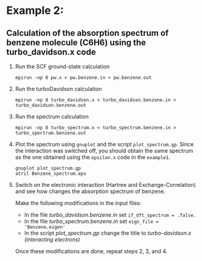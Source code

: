 # Example 2: 
## Calculation of the absorption spectrum of benzene molecule (C6H6) using the turbo_davidson.x code

 1. Run the SCF ground-state calculation

        mpirun -np 8 pw.x < pw.benzene.in > pw.benzene.out

 2. Run the turboDavidson calculation

        mpirun -np 8 turbo_davidson.x < turbo_davidson.benzene.in > turbo_davidson.benzene.out

 3. Run the spectrum calculation

        mpirun -np 8 turbo_spectrum.x < turbo_spectrum.benzene.in > turbo_spectrum.benzene.out

 4. Plot the spectrum using `gnuplot` and the script `plot_spectrum.gp`. 
    Since the interaction was switched off, you should obtain the same spectrum 
    as the one obtained using the `epsilon.x` code in the `example1`.

        gnuplot plot_spectrum.gp
        atril Benzene_spectrum.eps


 5. Switch on the electronic interaction (Hartree and Exchange-Correlation) 
    and see how changes the absorption spectrum of benzene.

    Make the following modifications in the input files:
    
    * In the file _turbo_davidson.benzene.in_  set  `if_dft_spectrum = .false.`
    * In the file _turbo_spectrum.benzene.in_ set  `eign_file = 'Benzene.eigen'`
    * In the script _plot_spectrum.gp_ change the title to _turbo-davidson.x (interacting electrons)_

    Once these modifications are done, repeat steps 2, 3, and 4.
